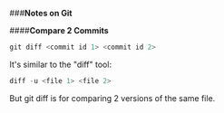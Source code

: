 ###**Notes on Git**

####**Compare 2 Commits**
```cpp
git diff <commit id 1> <commit id 2>
```
It's  similar to the "diff" tool:
```cpp
diff -u <file 1> <file 2>
```
But git diff is for comparing 2 versions of the same file.
